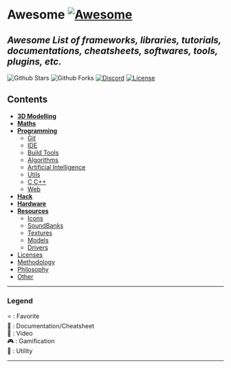# Awesome [![Awesome](https://awesome.re/badge-flat.svg)](https://awesome.re)

## *Awesome List of frameworks, libraries, tutorials, documentations, cheatsheets, softwares, tools, plugins, etc.*

![Github Stars](https://img.shields.io/github/stars/MorganCaron/Awesome?style=for-the-badge)
![Github Forks](https://img.shields.io/github/forks/MorganCaron/Awesome?style=for-the-badge)
[![Discord](https://img.shields.io/discord/268838260153909249?label=Chat&logo=Discord&style=for-the-badge)](https://discord.gg/mxZvun4)
[![License](https://img.shields.io/github/license/MorganCaron/Awesome?style=for-the-badge)](https://github.com/MorganCaron/Awesome/blob/master/LICENSE)

## Contents
- **[3D Modelling](3D%20Modelling/index.md)**
- **[Maths](Maths/index.md)**
- **[Programming](Programming/index.md)**
	- [Git](Programming/Git.md)
	- [IDE](Programming/IDE.md)
	- [Build Tools](Programming/Build%20Tools.md)
	- [Algorithms](Programming/Algorithms.md)
	- [Artificial Intelligence](Programming/Artificial%20Intelligence.md)
	- [Utils](Programming/Utils.md)
	- [C C++](Programming/C%20C++.md)
	- [Web](Programming/Web/index.md)
- **[Hack](Hack.md)**
- **[Hardware](Hardware.md)**
- **[Resources](Resources.md)**
	- [Icons](Resources.md#Icons)
	- [SoundBanks](Resources.md#SoundBanks)
	- [Textures](Resources.md#Textures)
	- [Models](Resources.md#Models)
	- [Drivers](Resources.md#Drivers)
- [Licenses](Licenses.md)
- [Methodology](Methodology.md)
- [Philosophy](Philosophy.md)
- [Other](Other.md)

---

### Legend
:star: : Favorite\
:book: : Documentation/Cheatsheet\
:movie_camera: : Video\
:video_game: : Gamification\
:wrench: : Utility

---
